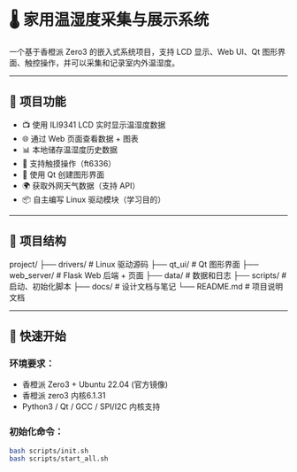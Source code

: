 # 🌡️ 家用温湿度采集与展示系统

一个基于香橙派 Zero3 的嵌入式系统项目，支持 LCD 显示、Web UI、Qt 图形界面、触控操作，并可以采集和记录室内外温湿度。

---

## 🔧 项目功能

- 📺 使用 ILI9341 LCD 实时显示温湿度数据
- 🌐 通过 Web 页面查看数据 + 图表
- 📊 本地储存温湿度历史数据
- 📱 支持触摸操作（ft6336）
- 🌈 使用 Qt 创建图形界面
- 🌍 获取外网天气数据（支持 API）
- 📦 自主编写 Linux 驱动模块（学习目的）

---

## 🧱 项目结构

project/ ├── drivers/ # Linux 驱动源码 ├── qt_ui/ # Qt 图形界面 ├── web_server/ # Flask Web 后端 + 页面 ├── data/ # 数据和日志 ├── scripts/ # 启动、初始化脚本 ├── docs/ # 设计文档与笔记 └── README.md # 项目说明文档


---

## 🚀 快速开始

### 环境要求：
- 香橙派 Zero3 + Ubuntu 22.04 (官方镜像)
- 香橙派 zero3 内核6.1.31
- Python3 / Qt / GCC / SPI/I2C 内核支持

### 初始化命令：

```bash
bash scripts/init.sh
bash scripts/start_all.sh
